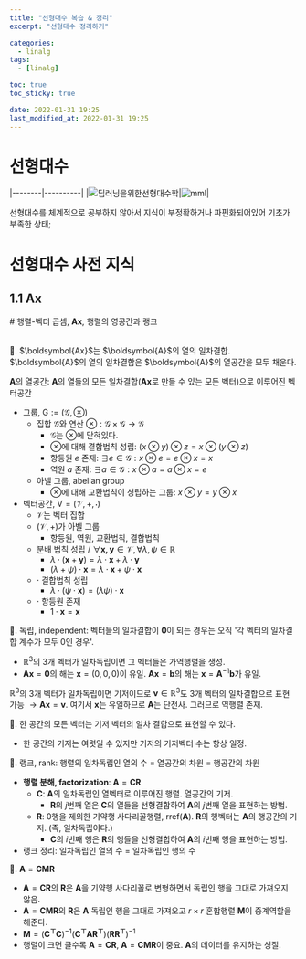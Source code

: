 ```yaml
---
title: "선형대수 복습 & 정리"
excerpt: "선형대수 정리하기"

categories:
  - linalg
tags:
  - [linalg]

toc: true
toc_sticky: true

date: 2022-01-31 19:25
last_modified_at: 2022-01-31 19:25
---
```


# 선형대수

|--------|----------|
|![딥러닝을위한선형대수학](https://www.hanbit.co.kr/data/books/B9479195027_m.jpg)|![mml](https://mml-book.github.io/static/images/mml-book-cover.jpg)|

선형대수를 체계적으로 공부하지 않아서 지식이 부정확하거나 파편화되어있어 기초가 부족한 상태;

# 선형대수 사전 지식

## 1.1 $\boldsymbol{Ax}$

\# 행렬-벡터 곱셈, $\boldsymbol{Ax}$, 행렬의 영공간과 랭크

<br>
🌝. $\boldsymbol{Ax}$는 $\boldsymbol{A}$의 열의 일차결합. $\boldsymbol{A}$의 열의 일차결합은 $\boldsymbol{A}$의 열공간을 모두 채운다.

$\boldsymbol{A}$의 열공간: $\boldsymbol{A}$의 열들의 모든 일차결합($\boldsymbol{Ax}$로 만들 수 있는 모든 벡터)으로 이루어진 벡터공간

* 그룹, $\mathrm{G}:=(\mathcal{G}, \otimes)$
  * 집합 $\mathcal{G}$와 연산 $\otimes:\mathcal{G}\times\mathcal{G}\rightarrow\mathcal{G}$
    * $\mathcal{G}$는 $\otimes$에 닫혀있다.
    * $\otimes$에 대해 결합법칙 성립: $(x\otimes y)\otimes z = x \otimes (y\otimes z)$
    * 항등원 $e$ 존재: $\exists e \in \mathcal{G}: x\otimes e = e\otimes x = x$
    * 역원 $a$ 존재: $\exists a \in \mathcal{G}: x\otimes a = a\otimes x = e$
  * 아벨 그룹, abelian group
    * $\otimes$에 대해 교환법칙이 성립하는 그룹: $x\otimes y = y\otimes x$
* 벡터공간, $\mathrm{V}=(\mathcal{V}, +, \cdot)$
  * $\mathcal{V}$는 벡터 집합
  * $(\mathcal{V}, +)$가 아벨 그룹
    * 항등원, 역원, 교환법칙, 결합법칙
  * 분배 법칙 성립 / $\forall\boldsymbol{x,y}\in\mathcal{V}, \forall\lambda,\psi\in\mathbb{R}$
    * $\lambda\cdot(\boldsymbol{x}+\boldsymbol{y}) = \lambda\cdot\boldsymbol{x}+\lambda\cdot\boldsymbol{y}$
    * $(\lambda+\psi)\cdot\boldsymbol{x}=\lambda\cdot\boldsymbol{x}+\psi\cdot\boldsymbol{x}$
  * $\cdot$ 결합법칙 성립
    * $\lambda\cdot(\psi\cdot\boldsymbol{x})=(\lambda\psi)\cdot\boldsymbol{x}$
  * $\cdot$ 항등원 존재
    * $1\cdot \boldsymbol{x}=\boldsymbol{x}$

🌝. 독립, independent: 벡터들의 일차결합이 $\boldsymbol{0}$이 되는 경우는 오직 '각 벡터의 일차결합 계수가 모두 0인 경우'.
* $\mathbb{R}^3$의 3개 벡터가 일차독립이면 그 벡터들은 가역행렬을 생성.
* $\boldsymbol{Ax}=\boldsymbol{0}$의 해는 $\boldsymbol{x}=(0, 0, 0)$이 유일. $\boldsymbol{Ax}=\boldsymbol{b}$의 해는 $\boldsymbol{x}=\boldsymbol{A}^{-1}\boldsymbol{b}$가 유일.

$\mathbb{R}^3$의 3개 벡터가 일차독립이면 기저이므로 $\boldsymbol{v}\in\mathbb{R}^3$도 3개 벡터의 일차결합으로 표현 가능 $\rightarrow \boldsymbol{Ax}=\boldsymbol{v}$. 여기서 $\boldsymbol{x}$는 유일하므로 $\boldsymbol{A}$는 단전사. 그러므로 역행렬 존재.

🌝. 한 공간의 모든 벡터는 기저 벡터의 일차 결합으로 표현할 수 있다.

* 한 공간의 기저는 여럿일 수 있지만 기저의 기저벡터 수는 항상 일정.

🌝. 랭크, rank: 행렬의 일차독립인 열의 수 = 열공간의 차원 = 행공간의 차원

* **행렬 분해, factorization**: $\boldsymbol{A}=\boldsymbol{CR}$
  * $\boldsymbol{C}$: $\boldsymbol{A}$의 일차독립인 열벡터로 이루어진 행렬. 열공간의 기저.
    * $\boldsymbol{R}$의 $j$번째 열은 $\boldsymbol{C}$의 열들을 선형결합하여 $\boldsymbol{A}$의 $j$번째 열을 표현하는 방법.
  * $\boldsymbol{R}$: 0행을 제외한 기약행 사다리꼴행렬, $\mathrm{rref}(\boldsymbol{A})$. $\boldsymbol{R}$의 행벡터는 $\boldsymbol{A}$의 행공간의 기저. (즉, 일차독립이다.)
    * $\boldsymbol{C}$의 $i$번째 행은 $\boldsymbol{R}$의 행들을 선형결합하여 $\boldsymbol{A}$의 $i$번째 행을 표현하는 방법.
* 랭크 정리: 일차독립인 열의 수 = 일차독립인 행의 수

🌝. $\boldsymbol{A}=\boldsymbol{CMR}$

* $\boldsymbol{A}=\boldsymbol{CR}$의 $\boldsymbol{R}$은 $\boldsymbol{A}$을 기약행 사다리꼴로 변형하면서 독립인 행을 그대로 가져오지 않음. 
* $\boldsymbol{A}=\boldsymbol{CMR}$의 $\boldsymbol{R}$은 $\boldsymbol{A}$ 독립인 행을 그대로 가져오고 $r\times r$ 혼합행렬 $\boldsymbol{M}$이 중계역할을 해준다.
* $\boldsymbol{M}=(\boldsymbol{C^\top C})^{-1}(\boldsymbol{C^\top A R^\top})(\boldsymbol{RR^\top})^{-1}$
* 행렬이 크면 클수록 $\boldsymbol{A}=\boldsymbol{CR}$, $\boldsymbol{A}=\boldsymbol{CMR}$이 중요. $\boldsymbol{A}$의 데이터를 유지하는 성질.